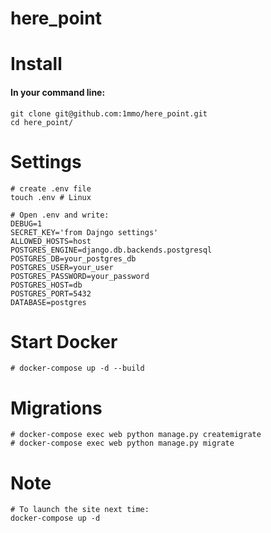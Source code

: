# here_point


# Install
#### In your command line:
    git clone git@github.com:1mmo/here_point.git
    cd here_point/

# Settings

    # create .env file
    touch .env # Linux
    
    # Open .env and write:
    DEBUG=1
    SECRET_KEY='from Dajngo settings'
    ALLOWED_HOSTS=host
    POSTGRES_ENGINE=django.db.backends.postgresql
    POSTGRES_DB=your_postgres_db
    POSTGRES_USER=your_user
    POSTGRES_PASSWORD=your_password
    POSTGRES_HOST=db
    POSTGRES_PORT=5432
    DATABASE=postgres

# Start Docker
  
    # docker-compose up -d --build

# Migrations
    
    # docker-compose exec web python manage.py createmigrate
    # docker-compose exec web python manage.py migrate
    
# Note

    # To launch the site next time:
    docker-compose up -d
    
